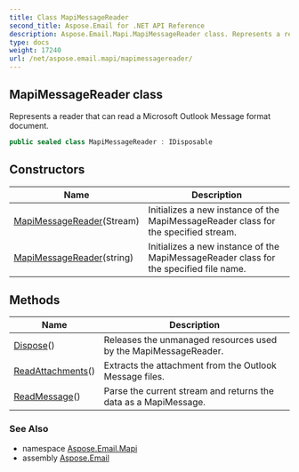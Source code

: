 ```yaml
---
title: Class MapiMessageReader
second_title: Aspose.Email for .NET API Reference
description: Aspose.Email.Mapi.MapiMessageReader class. Represents a reader that can read a Microsoft Outlook Message format document
type: docs
weight: 17240
url: /net/aspose.email.mapi/mapimessagereader/
---
```

## MapiMessageReader class

Represents a reader that can read a Microsoft Outlook Message format document.

```csharp
public sealed class MapiMessageReader : IDisposable
```

## Constructors

| Name | Description |
| --- | --- |
| [MapiMessageReader](mapimessagereader/#constructor)(Stream) | Initializes a new instance of the MapiMessageReader class for the specified stream. |
| [MapiMessageReader](mapimessagereader/#constructor_1)(string) | Initializes a new instance of the MapiMessageReader class for the specified file name. |

## Methods

| Name | Description |
| --- | --- |
| [Dispose](../../aspose.email.mapi/mapimessagereader/dispose/)() | Releases the unmanaged resources used by the MapiMessageReader. |
| [ReadAttachments](../../aspose.email.mapi/mapimessagereader/readattachments/)() | Extracts the attachment from the Outlook Message files. |
| [ReadMessage](../../aspose.email.mapi/mapimessagereader/readmessage/)() | Parse the current stream and returns the data as a MapiMessage. |

### See Also

* namespace [Aspose.Email.Mapi](../../aspose.email.mapi/)
* assembly [Aspose.Email](../../)


